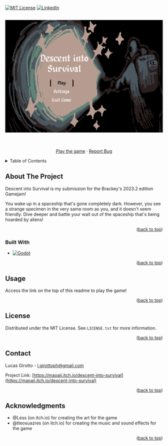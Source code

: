 
<a name="readme-top"></a>

[![MIT License][license-shield]][license-url]
[![LinkedIn][linkedin-shield]][linkedin-url]



<!-- PROJECT LOGO -->
<br />
<div align="center">
  <a href="https://github.com/Maoaii/Descent-into-Survival">
    <img src="./assets/cover.png" alt="Logo" width="600" height="360">
  </a>

  <p align="center">
    <br />
    <br />
    <a href="https://maoaii.itch.io/descent-into-survival">Play the game</a>
    ·
    <a href="https://github.com/Maoaii/Descent-into-Survival/issues">Report Bug</a>
  </p>
</div>



<!-- TABLE OF CONTENTS -->
<details>
  <summary>Table of Contents</summary>
  <ol>
    <li>
      <a href="#about-the-project">About The Project</a>
      <ul>
        <li><a href="#built-with">Built With</a></li>
      </ul>
    </li>
    <li><a href="#usage">Usage</a></li>
    <li><a href="#license">License</a></li>
    <li><a href="#contact">Contact</a></li>
    <li><a href="#acknowledgments">Acknowledgments</a></li>
  </ol>
</details>



<!-- ABOUT THE PROJECT -->
## About The Project
Descent into Survival is my submission for the Brackey's 2023.2 edition Gamejam!

You wake up in a spaceship that's gone completely dark. However, you see a strange specimen in the very same room as you, and it doesn't seem friendly. Dive deeper and battle your wait out of the spaceship that's being hoarded by aliens!

<p align="right">(<a href="#readme-top">back to top</a>)</p>



### Built With

* [![Godot][Godot-badge]][Godot-url]

<p align="right">(<a href="#readme-top">back to top</a>)</p>


<!-- USAGE EXAMPLES -->
## Usage

Access the link on the top of this readme to play the game!

<p align="right">(<a href="#readme-top">back to top</a>)</p>



<!-- LICENSE -->
## License

Distributed under the MIT License. See `LICENSE.txt` for more information.

<p align="right">(<a href="#readme-top">back to top</a>)</p>



<!-- CONTACT -->
## Contact

Lucas Girotto - l.girottoph@gmail.com

Project Link: [https://maoaii.itch.io/descent-into-survival](https://maoaii.itch.io/descent-into-survival)

<p align="right">(<a href="#readme-top">back to top</a>)</p>



<!-- ACKNOWLEDGMENTS -->
## Acknowledgments

* @Less (on itch.io) for creating the art for the game
* @tteosuazres (on itch.io) for creating the music and sound effects for the game


<p align="right">(<a href="#readme-top">back to top</a>)</p>



<!-- MARKDOWN LINKS & IMAGES -->
<!-- https://www.markdownguide.org/basic-syntax/#reference-style-links -->
[license-shield]: https://img.shields.io/github/license/Maoaii/Temporal-Express.svg?style=for-the-badge
[license-url]: https://github.com/Maoaii/Temporal-Express/blob/master/LICENSE.txt
[linkedin-shield]: https://img.shields.io/badge/-LinkedIn-black.svg?style=for-the-badge&logo=linkedin&colorB=555
[linkedin-url]: https://www.linkedin.com/in/lucas-girotto-4530b9233/
[Godot-badge]: https://img.shields.io/badge/Godot-000000?style=for-the-badge
[Godot-url]: https://godotengine.org/
